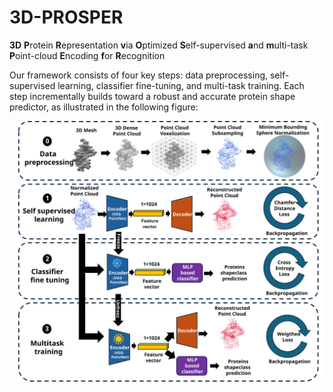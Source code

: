 # 3D-PROSPER
**3D** **P**rotein **R**epresentation **v**ia **O**ptimized **S**elf-supervised **a**nd **m**ulti-task **P**oint-cloud **E**ncoding **f**or **R**ecognition


Our framework consists of four key steps: data preprocessing, self-supervised learning, classifier fine-tuning, and multi-task training. Each step incrementally builds toward a robust and accurate protein shape predictor, as illustrated in the following figure:

<div align="center">
<img src="Figure1.svg" alt="GridOut" width="750px" align="center"/>
</div>
